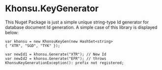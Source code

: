 # Khonsu.KeyGenerator

This Nuget Package is just a simple unique string-type Id generator for database document Id generation.
A simple case of this library is displayed below:

```
var khonsu = new KhonsuKeyGen(new HashSet<string>
{ "XTR", "SGD", "TYK" });

var newId1 = khonsu.Generate("XTR"); // New Id
var newId2 = khonsu.Generate("EFR"); // throws KhonsuKeyGenerationException(): prefix not registered;
```